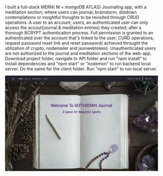 I built a full-stack MERN( M = mongoDB ATLAS) Journaling app, with a meditation section; where users can journal, brainstorm, dotdown contemplations or insightful thoughts to be revisited through CRUD operations. A user to an account; users, an authenticated user can only access the accout(journal & meditation entries) they created; after a thorough BCRYPT authentication process. Full permission is granted to an authenticated over the account that's linked to the user; CURD operations, request password reset link and reset password( achieved throught the utilization of crypto, nodemailer and jsonwebtoken). Unauthenticated users are not authorized to the journal and meditation sections of the web-app. Download project folder, navigate to API folder and run "npm install" to install dependencies and "npm start" or "nodemon" to run backend local server. Do the same for the client folder. Run "npm start" to run local server.

![screen shot showcase of live version](https://github.com/osmankbk/Journal/blob/master/markup/ss1-2.png)

